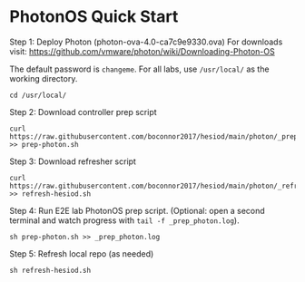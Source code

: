 # PhotonOS Quick Start
Step 1: Deploy Photon (photon-ova-4.0-ca7c9e9330.ova)
For downloads visit: https://github.com/vmware/photon/wiki/Downloading-Photon-OS 

The default password is `changeme`. For all labs, use `/usr/local/` as the working directory.
```
cd /usr/local/
```

Step 2: Download controller prep script 
```
curl https://raw.githubusercontent.com/boconnor2017/hesiod/main/photon/_prep_photon.sh >> prep-photon.sh
```

Step 3: Download refresher script
```
curl https://raw.githubusercontent.com/boconnor2017/hesiod/main/photon/_refresh_photon.sh >> refresh-hesiod.sh
```

Step 4: Run E2E lab PhotonOS prep script. (Optional: open a second terminal and watch progress with `tail -f _prep_photon.log`).
```
sh prep-photon.sh >> _prep_photon.log
```

Step 5: Refresh local repo (as needed)
```
sh refresh-hesiod.sh
``` 